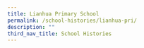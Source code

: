 ```yaml
---
title: Lianhua Primary School
permalink: /school-histories/lianhua-pri/
description: ""
third_nav_title: School Histories
---
```

